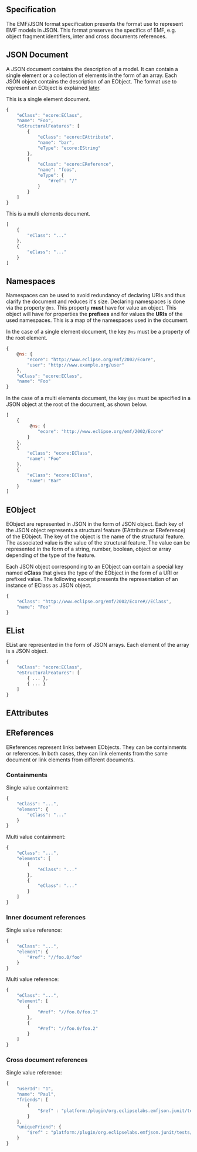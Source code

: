 <section>

# Specification

The EMF/JSON format specification presents the format use to represent EMF models in JSON. This format preserves
the specifics of EMF, e.g. object fragment identifiers, inter and cross documents references.

## JSON Document

A JSON document contains the description of a model. It can contain a single element or a collection of elements in
the form of an array. Each JSON object contains the description of an EObject. The format use to represent an EObject
is explained [later](#eobject).

This is a single element document.

```javascript
{
    "eClass": "ecore:EClass",
    "name": "Foo",
    "eStructuralFeatures": [
        {
            "eClass": "ecore:EAttribute",
            "name": "bar",
            "eType": "ecore:EString"
        },
        {
            "eClass": "ecore:EReference",
            "name": "foos",
            "eType": {
                "#ref": "/"
            }
        }
    ]
}
```

This is a multi elements document.

```javascript
[
    {
        "eClass": "..."
    },
    {
        "eClass": "..."
    }
]
```

## Namespaces

Namespaces can be used to avoid redundancy of declaring URIs and thus clarify the document and reduces it's size.
Declaring namespaces is done via the property ```@ns```. This property **must** have for value an object. This object
will have for properties the **prefixes** and for values the **URIs** of the used namespaces. This is a map of the
namespaces used in the document.

In the case of a single element document, the key ```@ns``` must be a property of the root element.

```javascript
{
    @ns: {
        "ecore": "http://www.eclipse.org/emf/2002/Ecore",
        "user": "http://www.example.org/user"
    },
    "eClass": "ecore:EClass",
    "name": "Foo"
}
```

In the case of a multi elements document, the key ```@ns``` must be specified in a JSON object at the root of the document,
as shown below.

```javascript
[
    {
         @ns: {
            "ecore": "http://www.eclipse.org/emf/2002/Ecore"
        }
    },
    {
        "eClass": "ecore:EClass",
        "name": "Foo"
    },
    {
        "eClass": "ecore:EClass",
        "name": "Bar"
    }
]

```

## EObject

EObject are represented in JSON in the form of JSON object. Each key of the JSON object represents a structural feature (EAttribute or EReference) of the EObject. The key of the object is the name of the structural feature. The associated value is the value of the structural feature. The value can be represented in the form of a string, number, boolean, object or array depending of the type of the feature.

Each JSON object corresponding to an EObject can contain a special key named **eClass** that gives the type of the EObject in the
form of a URI or prefixed value. The following excerpt presents the representation of an instance of EClass as JSON object.

```javascript
{
    "eClass": "http://www.eclipse.org/emf/2002/Ecore#//EClass",
    "name": "Foo"
}
```

## EList

EList are represented in the form of JSON arrays. Each element of the array is a JSON object.

```javascript
{
    "eClass": "ecore:EClass",
    "eStructuralFeatures": [
        { ... },
        { ... }
    ]
}
```

## EAttributes


## EReferences

EReferences represent links between EObjects. They can be containments or references. In both cases, they can link elements
from the same document or link elements from different documents.

### Containments

Single value containment:

```javascript
{
    "eClass": "...",
    "element": {
        "eClass": "..."
    }
}
```

Multi value containment:

```javascript
{
    "eClass": "...",
    "elements": [
        {
            "eClass": "..."
        },
        {
            "eClass": "..."
        }
    ]
}
```

### Inner document references

Single value reference:

```javascript
{
    "eClass": "...",
    "element": {
        "#ref": "//foo.0/foo"
    }
}
```

Multi value reference:

```javascript
{
    "eClass": "...",
    "element": [
        {
            "#ref": "//foo.0/foo.1"
        },
        {
            "#ref": "//foo.0/foo.2"
        }
    ]
}
```

### Cross document references

Single value reference:

```javascript
{
	"userId": "1",
	"name": "Paul",
	"friends": [
        {
		    "$ref" : "platform:/plugin/org.eclipselabs.emfjson.junit/tests/test-proxy-2.json#2"
    	}
    ],
	"uniqueFriend": {
        "$ref" : "platform:/plugin/org.eclipselabs.emfjson.junit/tests/test-proxy-2.json#3"
    }
}
```

</section>


